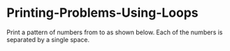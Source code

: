 # Printing-Problems-Using-Loops
Print a pattern of numbers from  to  as shown below. Each of the numbers is separated by a single space.
